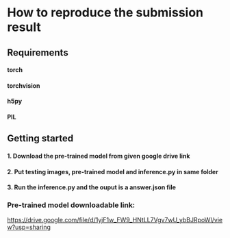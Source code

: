 # How to reproduce the submission result
## Requirements

#### torch
#### torchvision
#### h5py
#### PIL

## Getting started

#### 1. Download the pre-trained model from given google drive link
#### 2. Put testing images, pre-trained model and inference.py in same folder
#### 3. Run the inference.py and the ouput is a answer.json file

### Pre-trained model downloadable link:
https://drive.google.com/file/d/1yjF1w_FW9_HNtLL7Vgv7wU_ybBJRpoWI/view?usp=sharing
